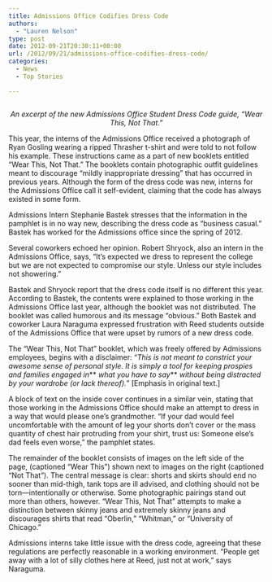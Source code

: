 ```yaml
---
title: Admissions Office Codifies Dress Code
authors: 
  - "Lauren Nelson"
type: post
date: 2012-09-21T20:30:11+00:00
url: /2012/09/21/admissions-office-codifies-dress-code/
categories:
  - News
  - Top Stories

---
```

<a href="http://www.reedquest.org/2012/09/admissions-office-codifies-dress-code/admissionsslider/" rel="attachment wp-att-1642"><img class="alignnone size-full wp-image-1642" title="Admission Dress Code Guide" src="https://i1.wp.com/www.reedquest.org/wp-content/uploads/2012/09/admissionsslider.jpg?resize=770%2C430" alt="" data-recalc-dims="1" /></a>

<p style="text-align: center;">
  <em>An excerpt of the new Admissions Office Student Dress Code guide, &#8220;Wear This, Not That.&#8221;</em>
</p>

This year, the interns of the Admissions Office received a photograph of Ryan Gosling wearing a ripped Thrasher t-shirt and were told to not follow his example. These instructions came as a part of new booklets entitled “Wear This, Not That.” The booklets contain photographic outfit guidelines meant to discourage “mildly inappropriate dressing” that has occurred in previous years. Although the form of the dress code was new, interns for the Admissions Office call it self-evident, claiming that the code has always existed in some form.

Admissions Intern Stephanie Bastek stresses that the information in the pamphlet is in no way new, describing the dress code as “business casual.” Bastek has worked for the Admissions office since the spring of 2012.

Several coworkers echoed her opinion. Robert Shryock, also an intern in the Admissions Office, says, “It’s expected we dress to represent the college but we are not expected to compromise our style. Unless our style includes not showering.”

Bastek and Shryock report that the dress code itself is no different this year. According to Bastek, the contents were explained to those working in the Admissions Office last year, although the booklet was not distributed. The booklet was called humorous and its message “obvious.” Both Bastek and coworker Laura Naraguma expressed frustration with Reed students outside of the Admissions Office that were upset by rumors of a new dress code.

The “Wear This, Not That” booklet, which was freely offered by Admissions employees, begins with a disclaimer: “_This is not meant to constrict your awesome sense of personal style. It is simply a tool for keeping prospies and families engaged in_** _what you have to say_** _without being distracted by your wardrobe (or lack thereof)._” [Emphasis in original text.]

A block of text on the inside cover continues in a similar vein, stating that those working in the Admissions Office should make an attempt to dress in a way that would please one’s grandmother. “If your dad would feel uncomfortable with the amount of leg your shorts don’t cover or the mass quantity of chest hair protruding from your shirt, trust us: Someone else’s dad feels even worse,” the pamphlet states.

The remainder of the booklet consists of images on the left side of the page, (captioned “Wear This”) shown next to images on the right (captioned “Not That”). The central message is clear: shorts and skirts should end no sooner than mid-thigh, tank tops are ill advised, and clothing should not be torn—intentionally or otherwise. Some photographic pairings stand out more than others, however. “Wear This, Not That” attempts to make a distinction between skinny jeans and extremely skinny jeans and discourages shirts that read “Oberlin,” “Whitman,” or “University of Chicago.”

Admissions interns take little issue with the dress code, agreeing that these regulations are perfectly reasonable in a working environment. “People get away with a lot of silly clothes here at Reed, just not at work,” says Naraguma.
